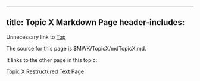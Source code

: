 
---
title: Topic X Markdown Page
header-includes:
    <meta
        name="description"
        content="based on https://github.com/a3n/miki"
    />
---

Unnecessary link to
[Top]($MWK/UnnecessaryNavigationFile.rst)

The source for this page is $MWK/TopicX/mdTopicX.md.

It links to the other page in this topic:

[Topic X Restructured Text Page]($MWK/TopicX/rstTopicX.rst)
